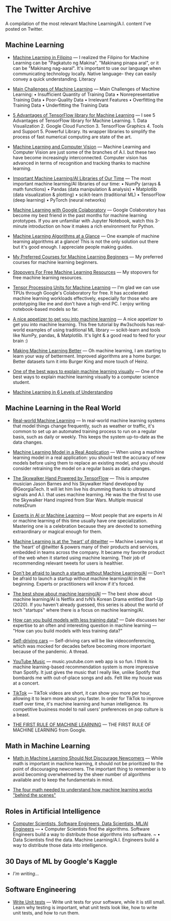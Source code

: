 # The Twitter Archive
A compilation of the most relevant Machine Learning/A.I. content I've posted on Twitter.

## Machine Learning

* [Machine Learning in Filipino](https://twitter.com/ralphcode/status/1370373330247643137?s=20) — I realized the Filipino for Machine Learning can be "Pagkatuto ng Makina", "Makinang pinapa aral", or it can be "Makinang nag-aaral".  It's important to use our language when communicating technology locally. Native language- they can easily convey a quick understanding. Literacy

* [Main Challenges of Machine Learning](https://twitter.com/ralphcode/status/1397025964945657860?s=20) — Main Challenges of Machine Learning:
• Insufficient Quantity of Training Data
• Nonrepresentative Training Data
• Poor-Quality Data
• Irrelevant Features
• Overfitting the Training Data
• Underfitting the Training Data

* [ 5 Advantages of TensorFlow library for Machine Learning](https://twitter.com/ralphcode/status/1398497866381881350?s=20) — I see 5 Advantages of TensorFlow library for Machine Learning. 1. Data Visualization 2. Google Cloud Function 3. TensorFlow Graphics 4. Tools and Support 5. Powerful Library. Its wrapper libraries to simplify the process of fast numerical computing are state of the art.

* [Machine Learning and Computer Vision](https://twitter.com/ralphcode/status/1398611939677204480?s=20) — Machine Learning and Computer Vision are just some of the branches of A.I. but these two have become increasingly interconnected. Computer vision has advanced in terms of recognition and tracking thanks to machine learning.

* [Important Machine Learning/AI Libraries of Our Time](https://twitter.com/ralphcode/status/1400120142516822017?s=20) — The most important machine learning/AI libraries of our time: • NumPy (arrays & math functions) • Pandas (data manipulation & analysis) • Matplotlib (data visualization & plotting) • scikit-learn (traditional ML) • TensorFlow (deep learning) • PyTorch (neural networks)

* [Machine Learning with Google Colaboratory](https://twitter.com/ralphcode/status/1400820838509662211?s=20) — Google Colaboratory has become my best friend in the past months for machine learning prototypes. If you are unfamiliar with Jupyter Notebook, watch this 3-minute introduction on how it makes a rich environment for Python.

* [Machine Learning Algorithms at a Glance](https://twitter.com/ralphcode/status/1401212708557520898?s=20) — One example of machine learning algorithms at a glance! This is not the only solution out there but it's good enough. I appreciate people making guides.

* [My Preferred Courses for Machine Learning Beginners](https://twitter.com/ralphcode/status/1401494810100305921?s=20) — My preferred courses for machine learning beginners.

* [Stopovers For Free Machine Learning Resources](https://twitter.com/ralphcode/status/1401523403127853061?s=20) — My stopovers for free machine learning resources.

* [Tensor Processing Units for Machine Learning](https://twitter.com/ralphcode/status/1403300790467371013?s=20) — I'm glad we can use TPUs through Google's Colaboratory for free. It has accelerated machine learning workloads effectively, especially for those who are prototyping like me and don't have a high-end PC. I enjoy writing notebook-based models so far.

* [A nice appetizer to get you into machine learning](https://twitter.com/ralphcode/status/1405870352656310274?s=20) — A nice appetizer to get you into machine learning. This free tutorial by #w3schools has real-world examples of using traditional ML library — scikit-learn and tools like NumPy, pandas, & Matplotlib. It's light & a good read to feed for your brain :)

* [Making Machine Learning Better](https://twitter.com/ralphcode/status/1409856203635642368?s=20) — Oh machine learning, I am starting to learn your way of betterment. Improved algorithms are a home burger. Better datasets turn it into Burger King and more touch of Heinz.

* [One of the best ways to explain machine learning visually](https://twitter.com/ralphcode/status/1425458580321280002?s=20) — One of the best ways to explain machine learning visually to a computer science student.

* [Machine Learning in 6 Levels of Understanding](https://twitter.com/ralphcode/status/1437410382511947780?s=20) 

## Machine Learning in the Real World

* [Real-world Machine Learning](https://twitter.com/ralphcode/status/1392444265741963268?s=20) — In real-world machine learning systems that model things change frequently, such as weather or traffic, it's common to set up an automated training process to run on a regular basis, such as daily or weekly. This keeps the system up-to-date as the data changes.

* [Machine Learning Model in a Real Application](https://twitter.com/ralphcode/status/1392446624425603072?s=20) — When using a machine learning model in a real application: you should test the accuracy of new models before using them to replace an existing model, and you should consider retraining the model on a regular basis as data changes.

* [The Skywalker Hand Powered by TensorFlow](https://twitter.com/ralphcode/status/1392553706839699456?s=20) — This is amputee musician Jason Barnes and his Skywalker Hand developed by @GeorgiaTech. It will let him live his drumming thanks to ultrasound signals and A.I. that uses machine learning. He was the the first to use the Skywalker Hand inspired from Star Wars. Multiple musical notesDrum

* [Experts in AI or Machine Learning](https://twitter.com/ralphcode/status/1400467645917323266?s=20) — Most people that are experts in AI or machine learning of this time usually have one specialization. Mastering one is a celebration because they are devoted to something extraordinary or magical enough for them.

* [Machine Learning is at the 'heart' of @twitter](https://twitter.com/ralphcode/status/1401224612562669568?s=20) — Machine Learning is at the 'heart' of 
@twitter & powers many of their products and services, embedded in teams across the company. It became my favorite product of the web when it started using machine learning. Their job of recommending relevant tweets for users is healthier.

* [Don't be afraid to launch a startup without Machine Learning/AI](https://twitter.com/ralphcode/status/1401499351969501189?s=20) — Don't be afraid to launch a startup without machine learning/AI in the beginning. Experts or practitioners will know if it's forced.

* [The best show about machine learning/AI](https://twitter.com/ralphcode/status/1402262573119160320?s=20) — The best show about machine learning/AI is Netflix and tvN’s Korean Drama entitled Start-Up (2020). If you haven't already guessed, this series is about the world of tech "startups" where there is a focus on machine learning/AI.

* [How can you build models with less training data?](https://twitter.com/ralphcode/status/1406248216534798338?s=20) — Dale discusses her expertise to an often and interesting question in machine learning — "How can you build models with less training data?"

* [Self-driving cars](https://twitter.com/ralphcode/status/1412743551364993031?s=20) — Self-driving cars will be like videoconferencing, which was mocked for decades before becoming more important because of the pandemic. A thread.

* [YouTube Music](https://twitter.com/ralphcode/status/1414581528944779280?s=20) — music.youtube.com web app is so fun. I think its machine learning-based recommendation system is more impressive than Spotify. It just gives the music that I really like, unlike Spotify that bombards me with out-of-place songs and ads. Felt like my house was at a concert.

* [TikTok](https://twitter.com/ralphcode/status/1419345618464481282?s=20) — TikTok videos are short, it can show you more per hour, allowing it to learn more about you faster. In order for TikTok to improve itself over time, it's machine learning and human intelligence. Its competitive business model to nail users' preferences on pop culture is a beast.

* [THE FIRST RULE OF MACHINE LEARNING](https://twitter.com/ralphcode/status/1447855881576534016?s=20) — THE FIRST RULE OF MACHINE LEARNING from Google.

## Math in Machine Learning

* [Math in Machine Learning Should Not Discourage Newcomers](https://twitter.com/ralphcode/status/1400015496674643970?s=20) — While math is important in machine learning, it should not be prioritized to the point of discouraging newcomers. The important thing to remember is to avoid becoming overwhelmed by the sheer number of algorithms available and to keep the fundamentals in mind. 

* [The four math needed to understand how machine learning works "behind the scenes"](https://twitter.com/ralphcode/status/1450728114678423559?s=20)

## Roles in Artificial Intelligence

* [Computer Scientists, Software Engineers, Data Scientists, ML/AI Engineers](https://twitter.com/ralphcode/status/1407670003432710147?s=20) — • Computer Scientists find the algorithms. Software Engineers build a way to distribute those algorithms into software. ~ • Data Scientists find the data. Machine Learning/A.I. Engineers build a way to distribute those data into intelligence.

## 30 Days of ML by Google's Kaggle

* _I'm writing..._

## Software Engineering

* [Write Unit tests](https://twitter.com/ralphcode/status/1475880044819992577) — Write unit tests for your software, while it is still small. Learn why testing is important, what unit tests look like, how to write unit tests, and how to run them.

